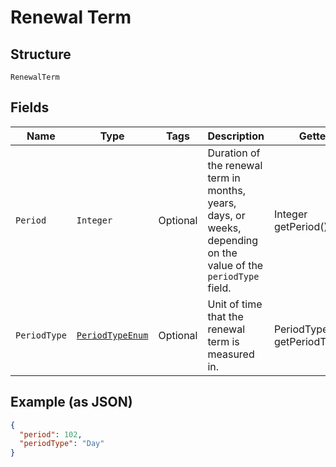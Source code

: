 
# Renewal Term

## Structure

`RenewalTerm`

## Fields

| Name | Type | Tags | Description | Getter | Setter |
|  --- | --- | --- | --- | --- | --- |
| `Period` | `Integer` | Optional | Duration of the renewal term in months, years, days, or weeks, depending on the value of the `periodType` field. | Integer getPeriod() | setPeriod(Integer period) |
| `PeriodType` | [`PeriodTypeEnum`](../../doc/models/period-type-enum.md) | Optional | Unit of time that the renewal term is measured in. | PeriodTypeEnum getPeriodType() | setPeriodType(PeriodTypeEnum periodType) |

## Example (as JSON)

```json
{
  "period": 102,
  "periodType": "Day"
}
```

